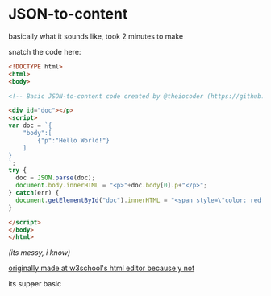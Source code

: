 # JSON-to-content
basically what it sounds like, took 2 minutes to make

snatch the code here:
```html
<!DOCTYPE html>
<html>
<body>

<!-- Basic JSON-to-content code created by @theiocoder (https://github.com/theiocoder)-->

<div id="doc"></p>
<script>
var doc = `{
	"body":[
		{"p":"Hello World!"}
    ]
}
`;
try {
  doc = JSON.parse(doc);
  document.body.innerHTML = "<p>"+doc.body[0].p+"</p>";
} catch(err) {
  document.getElementById("doc").innerHTML = "<span style=\"color: red;\">JSON Error: "+err.message+"</span>";
}

</script>
</body>
</html>
```
_(its messy, i know)_

[originally made at w3school's html editor because y not](https://www.w3schools.com/code/tryit.asp?filename=GR6ML83VFZRG)

its sup~~p~~er basic
